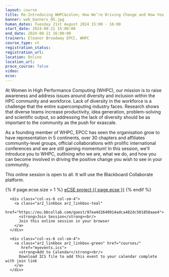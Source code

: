```yaml
---
layout: course
title: Re-Introducing WHPC&colon; How We’re Driving Change and How You Can Help
banner: web_banners_05.jpg
human_dates: Tuesday 21st August 2024 15:00 - 16:00
start_date: 2024-08-21 15:00:00
end_date: 2024-08-21 16:00:00
trainers: Eleanor Broadway EPCC, WHPC
course_type: vt
registration_status:
registration_url:
location: Online
location_url:
prace_course: false
video: 
ecse:
---
```


At Women in High Performance Computing (WHPC), our mission is to raise awareness and address issues around diversity and inclusion within the HPC community and workforce. Lack of diversity in the workforce is a challenge that the entire supercomputing industry faces. Research shows that diverse teams increase productivity, idea generation, problem-solving and scientific output, so addressing the lack of diversity should be as important to the community as the push for exascale.

As a founding member of WHPC, EPCC has seen the organisation grow to have representation in 5 continents, over 30 chapters and affiliates community-level groups, official collaborations with prolific international conferences and we are still gaining momentum! In this session, we'll introduce you to WHPC, outlining who we are, what we do, and how you can become involved in driving the positive change you wish to see in your community.



This online session is open to all. It will use the Blackboard Collaborate platform.

{% if page.ecse.size > 1 %}
<a href="{{ site.baseurl }}/ecse/reports/{{ page.ecse }}">eCSE project {{ page.ecse }}</a>
{% endif %}

<section id="service">


  <div class="row ">	

      <div class="col-xs-6 col-sm-4">
        <a class="ar2_linkbox ar2_linkbox-teal" 
          href="https://eu.bbcollab.com/guest/97ea4d1640914adca482dc501858aae4">
          <strong>Join Session</strong><br/>
          Join this online session in your browser
        </a>
      </div>

      <div class="col-xs-6 col-sm-4">
        <a class="ar2_linkbox ar2_linkbox-green" href="courses/"
           href="myevents.ics">
          <strong>Add to Calendar</strong><br/>
          Download ICS file to add this event to your calendar complete with join link
        </a>
      </div>


											
  </div>



<!--

<h2><a name="video">Video</a></h2>

<div>

<iframe title="Video"  width="560" height="315" src="https://www.youtube.com/embed/  " frameborder="0" allow="accelerometer; autoplay; encrypted-media; gyroscope; picture-in-picture" allowfullscreen></iframe>

</div>





<section id="service">

    <div class="row ">	


      <div class="col-xs-6 col-sm-4">
        <a class="ar2_linkbox ar2_linkbox-teal" href="courses/"
           href="EPCC_Part1.pdf   ">
          <strong>Slides</strong><br/>
          Download pdf of the presentations.
        </a>
      </div>
										
    </div>

</section>

-->